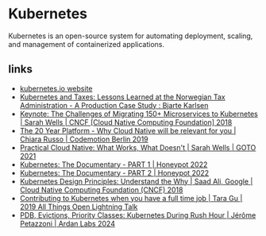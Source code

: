 # Kubernetes

Kubernetes is an open-source system for automating deployment, scaling, and management of containerized applications.


## links
* [kubernetes.io website](https://kubernetes.io/)
* [Kubernetes and Taxes: Lessons Learned at the Norwegian Tax Administration - A Production Case Study : Bjarte Karlsen](https://vimeo.com/289513702)
* [Keynote: The Challenges of Migrating 150+ Microservices to Kubernetes | Sarah Wells | CNCF [Cloud Native Computing Foundation] 2018](https://www.youtube.com/watch?v=H06qrNmGqyE)
* [The 20 Year Platform - Why Cloud Native will be relevant for you | Chiara Russo | Codemotion Berlin 2019](https://www.youtube.com/watch?v=f71zBg0avgU)
* [Practical Cloud Native: What Works, What Doesn't | Sarah Wells | GOTO 2021](https://www.youtube.com/watch?v=esaoQPIIiTo)
* [Kubernetes: The Documentary - PART 1 | Honeypot 2022](https://www.youtube.com/watch?v=BE77h7dmoQU)
* [Kubernetes: The Documentary - PART 2 | Honeypot 2022](https://www.youtube.com/watch?v=318elIq37PE)
* [Kubernetes Design Principles: Understand the Why | Saad Ali, Google | Cloud Native Computing Foundation (CNCF) 2018](https://www.youtube.com/watch?v=ZuIQurh_kDk)
* [Contributing to Kubernetes when you have a full time job | Tara Gu | 2019 All Things Open Lightning Talk](https://www.youtube.com/watch?v=0LlBRLP_z_g)
* [PDB, Evictions, Priority Classes: Kubernetes During Rush Hour | Jérôme Petazzoni | Ardan Labs 2024](https://www.youtube.com/watch?v=PKlXmznfFGQ)

